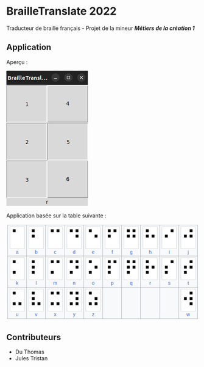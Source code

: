 # BrailleTranslate 2022

Traducteur de braille français - Projet de la mineur ***Métiers de la création 1***

## Application

Aperçu :

![exemple_r](res/exemple_r.png)

Application basée sur la table suivante :

[![tableBraille](res/tableBraille.png)](https://fr.wikipedia.org/wiki/Braille)

## Contributeurs

- Du Thomas
- Jules Tristan
